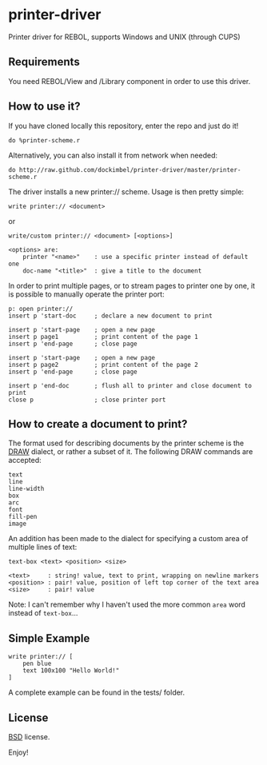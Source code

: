 printer-driver
==============

Printer driver for REBOL, supports Windows and UNIX (through CUPS)

Requirements
------------

You need REBOL/View and /Library component in order to use this driver.

How to use it?
--------------

If you have cloned locally this repository, enter the repo and just do it!

    do %printer-scheme.r
	
Alternatively, you can also install it from network when needed:

    do http://raw.github.com/dockimbel/printer-driver/master/printer-scheme.r

The driver installs a new printer:// scheme. Usage is then pretty simple:

    write printer:// <document>
or

    write/custom printer:// <document> [<options>]
    
    <options> are:
        printer "<name>"	: use a specific printer instead of default one
        doc-name "<title>"  : give a title to the document

In order to print multiple pages, or to stream pages to printer one by one, it is possible to manually operate the printer port:

    p: open printer://
	insert p 'start-doc		; declare a new document to print
	
	insert p 'start-page	; open a new page
	insert p page1			; print content of the page 1
	insert p 'end-page		; close page
	
	insert p 'start-page	; open a new page
	insert p page2			; print content of the page 2
	insert p 'end-page		; close page

	insert p 'end-doc		; flush all to printer and close document to print
    close p					; close printer port
    

How to create a document to print?
----------------------------------

The format used for describing documents by the printer scheme is the [DRAW](http://www.rebol.com/docs/draw.html) dialect, or rather a subset of it. The following DRAW commands are accepted:

    text
    line
    line-width
    box
    arc
    font
    fill-pen
    image
   
An addition has been made to the dialect for specifying a custom area of multiple lines of text: 

    text-box <text> <position> <size>
    
    <text>     : string! value, text to print, wrapping on newline markers
    <position> : pair! value, position of left top corner of the text area
    <size>     : pair! value
    
Note: I can't remember why I haven't used the more common `area` word instead of `text-box`...

Simple Example
--------------

    write printer:// [
    	pen blue
    	text 100x100 "Hello World!"
    ]


A complete example can be found in the tests/ folder.

License
-------

[BSD](http://www.opensource.org/licenses/bsd-3-clause) license.


Enjoy!